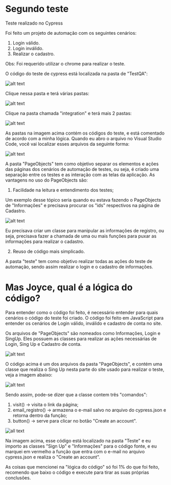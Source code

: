 # Segundo teste

Teste realizado no Cypress

Foi feito um projeto de automação com os seguintes cenários:

1.  Login válido.
2.  Login inválido.
3.  Realizar o cadastro.

Obs: Foi requerido utilizar o chrome para realizar o teste.

O código do teste de cypress está localizada na pasta de "TestQA":

![alt text](https://media.discordapp.net/attachments/902270296155906159/918609004446486588/unknown.png)

Clique nessa pasta e terá várias pastas:

![alt text](https://media.discordapp.net/attachments/902270296155906159/918614760923226132/unknown.png?width=1025&height=286)

Clique na pasta chamada "integration" e terá mais 2 pastas:

![alt text](https://media.discordapp.net/attachments/902270296155906159/918609196558188614/unknown.png?width=1025&height=179)

As pastas na imagem acima contém os códigos do teste, e está comentado de acordo com a minha lógica. Quando eu abro o arquivo no Visual Studio Code, você vai localizar esses arquivos da seguinte forma:

![alt text](https://media.discordapp.net/attachments/902270296155906159/918609868007567461/unknown.png)

A pasta "PageObjects" tem como objetivo separar os elementos e ações das páginas dos cenários de automação de testes, ou seja, é criado uma separação entre os testes e as interação com as telas da aplicação. 
As vantagens no uso do PageObjects são: 
1.  Facilidade na leitura e entendimento dos testes;

Um exemplo desse tópico seria quando eu estava fazendo o PageObjects de "Informações" e precisava procurar os "ids" respectivos na página de Cadastro.

![alt text](https://media.discordapp.net/attachments/902270296155906159/918618114994892820/unknown.png?width=1006&height=473)

Eu precisava criar um classe para manipular as informações de registro, ou seja, precisava fazer a chamada de uma ou mais funções para puxar as informações para realizar o cadastro.

2.  Reuso de código mais simplicado.

A pasta "teste" tem como objetivo realizar todas as ações do teste de automação, sendo assim realizar o login e o cadastro de informações.

# Mas Joyce, qual é a lógica do código?

Para entender como o código foi feito, é necessário entender para quais cenários o código do teste foi criado. O código foi feito em JavaScript para entender os cenários de Login válido, inválido e cadastro de conta no site.

Os arquivos de "PageObjects" são nomeados como Informações, Login e SingUp. Eles possuem as classes para realizar as ações necessárias de Login, Sing Up e Cadastro de conta.

![alt text](https://media.discordapp.net/attachments/902270296155906159/918630211011096646/unknown.png?width=705&height=346)

O código acima é um dos arquivos da pasta "PageObjects", e contém uma classe que realiza o Sing Up nesta parte do site usado para realizar o teste, veja a imagem abaixo:

![alt text](https://media.discordapp.net/attachments/902270296155906159/918631384539611146/unknown.png?width=854&height=351)

Sendo assim, pode-se dizer que a classe contem três "comandos":
1.  visit() -> visita o link da página;
2.  email_registro() -> armazena o e-mail salvo no arquivo do cypress.json e retorna dentro da função;
3.  button() -> serve para clicar no botão "Create an account".

![all text](https://media.discordapp.net/attachments/902270296155906159/918633886341271592/unknown.png)

Na imagem acima, esse código está localizado na pasta "Teste" e eu importo as classes "Sign Up" e "Informações" para o código fonte, e eu marquei em vermelho a função que entra com o e-mail no arquivo cypress.json e realiza o "Create an account".

As coisas que mencionei na "lógica do código" só foi 1% do que foi feito, recomendo que baixo o código e execute para tirar as suas próprias conclusões.

